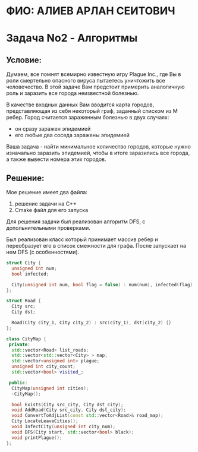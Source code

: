 # ФИО: АЛИЕВ АРЛАН СЕИТОВИЧ
# Задача No2 - Алгоритмы

## Условие:

Думаем, все помнят всемирно известную игру Plague Inc., где Вы в роли смертельно опасного вируса пытаетесь уничтожить все человечество. В этой задаче Вам предстоит примерить аналогичную роль и заразить все города неизвестной болезнью.

В качестве входных данных Вам вводится карта городов, представляющая из себя некоторый граф, заданный списком из M ребер.
Город считается зараженным болезнью в двух случаях:

- он сразу заражен эпидемией
- его любые два соседа заражены эпидемией

Ваша задача - найти минимальное количество городов, которые нужно изначально заразить эпидемией, чтобы в итоге заразились все города, а также вывести номера этих городов.

## Решение:

Мое решение имеет два файла:
1) решение задачи на С++
2) Cmake файл для его запуска

Для решения задачи был реализован алгоритм DFS, с допольнительными проверками.

Был реализован класс который принимает массив ребер и переобразует его в список смежности для графа. После запускает на нем DFS (с особенностями).


```c++
struct City {
  unsigned int num;
  bool infected;

  City(unsigned int num, bool flag = false) : num(num), infected(flag) {}
};

struct Road {
  City src;
  City dst;

  Road(City city_1, City city_2) : src(city_1), dst(city_2) {}
};

class CityMap {
 private:
  std::vector<Road> list_roads;
  std::vector<std::vector<City> > map;
  std::vector<unsigned int> plague;
  unsigned int city_count;
  std::vector<bool> visited_;

 public:
  CityMap(unsigned int cities);
  ~CityMap();

  bool Exists(City src_city, City dst_city);
  void AddRoad(City src_city, City dst_city);
  void ConvertToAdjList(const std::vector<Road>& road_map);
  City LocateLeaveCities();
  void InfectCity(unsigned int city_num);
  void DFS(City start, std::vector<bool> black);
  void printPlague();
};
```
